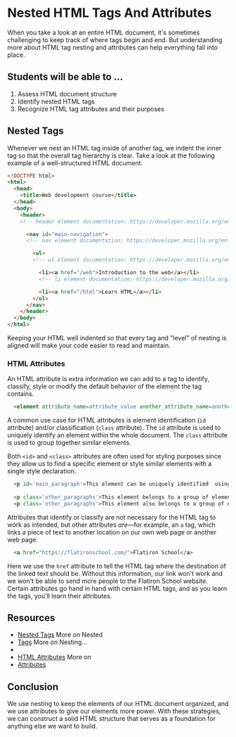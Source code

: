 # Nested HTML Tags And Attributes

When you take a look at an entire HTML document, it's sometimes challenging to
keep track of where tags begin and end. But understanding more about HTML tag
nesting and attributes can help everything fall into place.

## Students will be able to ...

1. Assess HTML document structure
2. Identify nested HTML tags
3. Recognize HTML tag attributes and their purposes

## Nested Tags

Whenever we nest an HTML tag inside of another tag, we indent the inner tag so
that the overall tag hierarchy is clear. Take a look at the following example of
a well-structured HTML document.

```html
<!DOCTYPE html>
<html>
  <head>
    <title>Web development course</title>
  </head>
  <body>
    <header>
    <!-- header element documentation: https://developer.mozilla.org/en-US/docs/Web/HTML/Element/header -->

      <nav id="main-navigation">
      <!-- nav element documentation: https://developer.mozilla.org/en-US/docs/Web/HTML/Element/nav -->

        <ul>
        <!-- ul element documentation: https://developer.mozilla.org/en-US/docs/Web/HTML/Element/ul -->

          <li><a href="/web">Introduction to the web</a></li>
          <!-- li element documentation: https://developer.mozilla.org/en-US/docs/Web/HTML/Element/li -->

          <li><a href="/html">Learn HTML</a></li>
        </ul>
      </nav>
    </header>
  </body>
</html>
```

Keeping your HTML well indented so that every tag and "level" of nesting is
aligned will make your code easier to read and maintain.

### HTML Attributes

An HTML attribute is extra information we can add to a tag to identify,
classify, style or modify the default behavior of the element the tag contains.

```html
  <element attribute_name=attribute_value another_attribute_name=another_attribute_value></element>
```
A common use case for HTML attributes is element identification (`id`
attribute) and/or classification (`class` attribute). The `id` attribute is used
to uniquely identify an element within the whole document. The `class` attribute
is used to group together similar elements.

Both `<id>` and `<class>` attributes are often used for styling purposes since
they allow us to find a specific element or style similar elements with a
single style declaration.

```html
  <p id='main_paragraph'>This element can be uniquely identified  using the 'main_paragraph' id HTML attribute</p>
  
  <p class='other_paragraphs'>This element belongs to a group of elements who share the 'other_paragraphs' HTML class attribute</p>
  <p class='other_paragraphs'>This element also belongs to a group of elements who share the 'other_paragraphs' HTML class attribute</p>
```

Attributes that identify or classify are not necessary for the HTML
tag to work as intended, but other attributes *are*—for example, an `a` tag,
which links a piece of text to another location on our own web page or another
web page.

```html
  <a href="https://flatironschool.com/">Flatiron School</a>
```

Here we use the `href` attribute to tell the HTML tag where the destination of
the linked text should be. Without this information, our link won't work and we
won't be able to send more people to the Flatiron School website. Certain
attributes go hand in hand with certain HTML tags, and as you learn the tags,
you'll learn their attributes.

## Resources

* [Nested Tags](http://www.bu.edu/tech/services/cccs/websites/www/non-wordpress/start/html-introduction/syntax/nesting-tags/) More on Nested
* [Tags](https://www.thoughtco.com/nesting-html-tags-3466475) More on Nesting...
* [](http://www.iraqtimeline.com/maxdesign/basicdesign/principles/prinnest.html)
* [HTML Attributes](https://www.w3schools.com/html/html_attributes.asp) More on
* [Attributes](https://www.tutorialspoint.com/html/html_attributes.htm)

## Conclusion

We use nesting to keep the elements of our HTML document organized, and we use
attributes to give our elements more power. With these strategies, we can
construct a solid HTML structure that serves as a foundation for anything else
we want to build.
